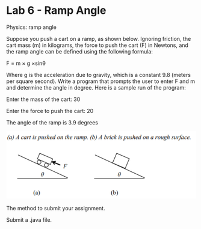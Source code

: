 # Lab 6 - Ramp Angle

Physics: ramp angle

Suppose you push a cart on a ramp, as shown below. Ignoring friction, the cart mass (m) in kilograms, the force to push the cart (F) in Newtons, and the ramp angle can be defined using the following formula:

F = m × g ×sinθ

Where g is the acceleration due to gravity, which is a constant 9.8 (meters per square second). Write a program that prompts the user to enter F and m and determine the angle in degree. Here is a sample run of the program:

<output>

Enter the mass of the cart: 30

Enter the force to push the cart: 20

The angle of the ramp is 3.9 degrees

<end output>

![img.png](img.png)



The method to submit your assignment.

Submit a .java file.